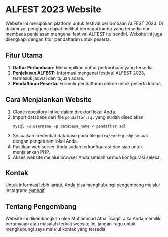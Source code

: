 # ALFEST 2023 Website

Website ini merupakan platform untuk festival perlombaan ALFEST 2023. Di dalamnya, pengguna dapat melihat berbagai lomba yang tersedia dan membaca penjelasan mengenai festival ALFEST itu sendiri. Website ini juga dilengkapi dengan fitur pendaftaran untuk peserta.

## Fitur Utama

1. **Daftar Perlombaan**: Menampilkan daftar perlombaan yang tersedia.
2. **Penjelasan ALFEST**: Informasi mengenai festival ALFEST 2023, termasuk jadwal dan tujuan acara.
3. **Pendaftaran Peserta**: Formulir pendaftaran online untuk peserta lomba.

## Cara Menjalankan Website

1. Clone repository ini ke dalam direktori lokal Anda.
2. Import database dari file `pendaftar.sql` yang sudah disediakan:
    ```
    mysql -u username -p database_name < pendaftar.sql
    ```
3. Sesuaikan credential database pada file `putra/config.php` sesuai dengan pengaturan lokal Anda.
4. Pastikan web server Anda sudah terkonfigurasi dan siap untuk menjalankan PHP.
5. Akses website melalui browser Anda setelah semua konfigurasi selesai.

## Kontak

Untuk informasi lebih lanjut, Anda bisa menghubungi pengembang melalui Instagram: [@mhqif](https://instagram.com/mhqif).

## Tentang Pengembang

Website ini dikembangkan oleh Muhammad Atha Tsaqif. Jika Anda memiliki pertanyaan atau masalah terkait website ini, jangan ragu untuk menghubungi saya melalui kontak yang tersedia.

